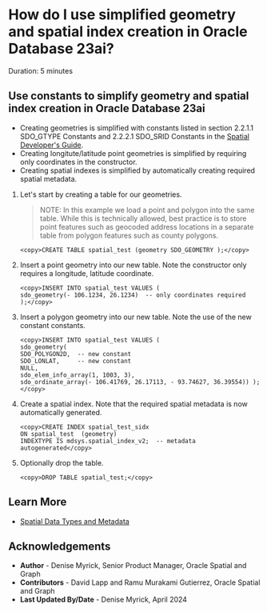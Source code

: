 # How do I use simplified geometry and spatial index creation in Oracle Database 23ai?
Duration: 5 minutes

## Use constants to simplify geometry and spatial index creation in Oracle Database 23ai

* Creating geometries is simplified with constants listed in section 2.2.1.1 SDO\_GTYPE Constants and 2.2.2.1 SDO\_SRID Constants in the [Spatial Developer's Guide](https://docs.oracle.com/en/database/oracle/oracle-database/23/spatl/spatial-datatypes-metadata.html).
* Creating longitute/latitude point geometries is simplified by requiring only coordinates in the constructor.
* Creating spatial indexes is simplified by automatically creating required spatial metadata.

1. Let's start by creating a table for our geometries.

    > NOTE: In this example we load a point and polygon into the same table. While this is technically allowed, best practice is to store point features such as geocoded address locations in a separate table from polygon features such as county polygons.
 
    ```
    <copy>CREATE TABLE spatial_test (geometry SDO_GEOMETRY );</copy>
    ```

2. Insert a point geometry into our new table. Note the constructor only requires a longitude, latitude coordinate.

    ```
    <copy>INSERT INTO spatial_test VALUES (
    sdo_geometry(- 106.1234, 26.1234)  -- only coordinates required
    );</copy>
    ```

3. Insert a polygon geometry into our new table. Note the use of the new constant constants.

    ```
    <copy>INSERT INTO spatial_test VALUES (
    sdo_geometry(
    SDO_POLYGON2D,  -- new constant
    SDO_LONLAT,     -- new constant
    NULL,
    sdo_elem_info_array(1, 1003, 3),
    sdo_ordinate_array(- 106.41769, 26.17113, - 93.74627, 36.39554)) );</copy>
    ```

4. Create a spatial index. Note that the required spatial metadata is now automatically generated.

    ```
    <copy>CREATE INDEX spatial_test_sidx
    ON spatial_test  (geometry)
    INDEXTYPE IS mdsys.spatial_index_v2;  -- metadata autogenerated</copy>
    ```

5. Optionally drop the table.

    ```
    <copy>DROP TABLE spatial_test;</copy>
    ```

## Learn More

* [Spatial Data Types and Metadata](https://docs.oracle.com/en/database/oracle/oracle-database/23/spatl/spatial-datatypes-metadata.html.)

## Acknowledgements
* **Author** - Denise Myrick, Senior Product Manager, Oracle Spatial and Graph
* **Contributors** -  David Lapp and Ramu Murakami Gutierrez, Oracle Spatial and Graph
* **Last Updated By/Date** - Denise Myrick,  April 2024
